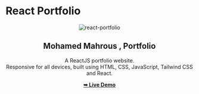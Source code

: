 # React Portfolio

<div align="center">
  
  ![react-portfolio]()

  <h2 align="center">Mohamed Mahrous , Portfolio</h2>

A ReactJS portfolio website. <br />Responsive for all devices, built using HTML, CSS, JavaScript, Tailwind CSS and React.

<a href="https://mohamed0690.github.io/porofolio"><strong>➥ Live Demo</strong></a>

</div>
